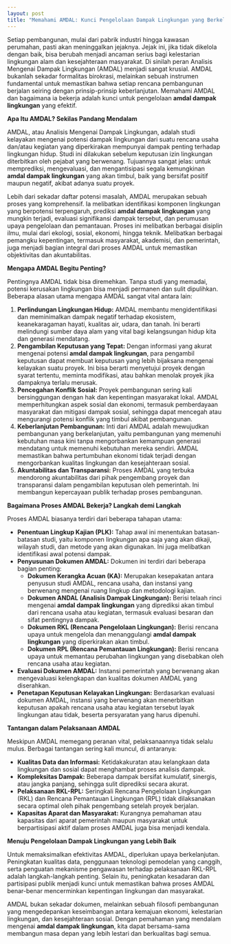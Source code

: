 ```yaml
---
layout: post
title: "Memahami AMDAL: Kunci Pengelolaan Dampak Lingkungan yang Berkelanjutan"
---
```


Setiap pembangunan, mulai dari pabrik industri hingga kawasan perumahan, pasti akan meninggalkan jejaknya. Jejak ini, jika tidak dikelola dengan baik, bisa berubah menjadi ancaman serius bagi kelestarian lingkungan alam dan kesejahteraan masyarakat. Di sinilah peran Analisis Mengenai Dampak Lingkungan (AMDAL) menjadi sangat krusial. AMDAL bukanlah sekadar formalitas birokrasi, melainkan sebuah instrumen fundamental untuk memastikan bahwa setiap rencana pembangunan berjalan seiring dengan prinsip-prinsip keberlanjutan. Memahami AMDAL dan bagaimana ia bekerja adalah kunci untuk pengelolaan **amdal dampak lingkungan** yang efektif.

**Apa Itu AMDAL? Sekilas Pandang Mendalam**

AMDAL, atau Analisis Mengenai Dampak Lingkungan, adalah studi kelayakan mengenai potensi dampak lingkungan dari suatu rencana usaha dan/atau kegiatan yang diperkirakan mempunyai dampak penting terhadap lingkungan hidup. Studi ini dilakukan sebelum keputusan izin lingkungan diterbitkan oleh pejabat yang berwenang. Tujuannya sangat jelas: untuk memprediksi, mengevaluasi, dan mengantisipasi segala kemungkinan **amdal dampak lingkungan** yang akan timbul, baik yang bersifat positif maupun negatif, akibat adanya suatu proyek.

Lebih dari sekadar daftar potensi masalah, AMDAL merupakan sebuah proses yang komprehensif. Ia melibatkan identifikasi komponen lingkungan yang berpotensi terpengaruh, prediksi **amdal dampak lingkungan** yang mungkin terjadi, evaluasi signifikansi dampak tersebut, dan perumusan upaya pengelolaan dan pemantauan. Proses ini melibatkan berbagai disiplin ilmu, mulai dari ekologi, sosial, ekonomi, hingga teknik. Melibatkan berbagai pemangku kepentingan, termasuk masyarakat, akademisi, dan pemerintah, juga menjadi bagian integral dari proses AMDAL untuk memastikan objektivitas dan akuntabilitas.

**Mengapa AMDAL Begitu Penting?**

Pentingnya AMDAL tidak bisa diremehkan. Tanpa studi yang memadai, potensi kerusakan lingkungan bisa menjadi permanen dan sulit dipulihkan. Beberapa alasan utama mengapa AMDAL sangat vital antara lain:

1.  **Perlindungan Lingkungan Hidup:** AMDAL membantu mengidentifikasi dan meminimalkan dampak negatif terhadap ekosistem, keanekaragaman hayati, kualitas air, udara, dan tanah. Ini berarti melindungi sumber daya alam yang vital bagi kelangsungan hidup kita dan generasi mendatang.
2.  **Pengambilan Keputusan yang Tepat:** Dengan informasi yang akurat mengenai potensi **amdal dampak lingkungan**, para pengambil keputusan dapat membuat keputusan yang lebih bijaksana mengenai kelayakan suatu proyek. Ini bisa berarti menyetujui proyek dengan syarat tertentu, meminta modifikasi, atau bahkan menolak proyek jika dampaknya terlalu merusak.
3.  **Pencegahan Konflik Sosial:** Proyek pembangunan sering kali bersinggungan dengan hak dan kepentingan masyarakat lokal. AMDAL memperhitungkan aspek sosial dan ekonomi, termasuk pemberdayaan masyarakat dan mitigasi dampak sosial, sehingga dapat mencegah atau mengurangi potensi konflik yang timbul akibat pembangunan.
4.  **Keberlanjutan Pembangunan:** Inti dari AMDAL adalah mewujudkan pembangunan yang berkelanjutan, yaitu pembangunan yang memenuhi kebutuhan masa kini tanpa mengorbankan kemampuan generasi mendatang untuk memenuhi kebutuhan mereka sendiri. AMDAL memastikan bahwa pertumbuhan ekonomi tidak terjadi dengan mengorbankan kualitas lingkungan dan kesejahteraan sosial.
5.  **Akuntabilitas dan Transparansi:** Proses AMDAL yang terbuka mendorong akuntabilitas dari pihak pengembang proyek dan transparansi dalam pengambilan keputusan oleh pemerintah. Ini membangun kepercayaan publik terhadap proses pembangunan.

**Bagaimana Proses AMDAL Bekerja? Langkah demi Langkah**

Proses AMDAL biasanya terdiri dari beberapa tahapan utama:

*   **Penentuan Lingkup Kajian (PLK):** Tahap awal ini menentukan batasan-batasan studi, yaitu komponen lingkungan apa saja yang akan dikaji, wilayah studi, dan metode yang akan digunakan. Ini juga melibatkan identifikasi awal potensi dampak.
*   **Penyusunan Dokumen AMDAL:** Dokumen ini terdiri dari beberapa bagian penting:
    *   **Dokumen Kerangka Acuan (KA):** Merupakan kesepakatan antara penyusun studi AMDAL, rencana usaha, dan instansi yang berwenang mengenai ruang lingkup dan metodologi kajian.
    *   **Dokumen ANDAL (Analisis Dampak Lingkungan):** Berisi telaah rinci mengenai **amdal dampak lingkungan** yang diprediksi akan timbul dari rencana usaha atau kegiatan, termasuk evaluasi besaran dan sifat pentingnya dampak.
    *   **Dokumen RKL (Rencana Pengelolaan Lingkungan):** Berisi rencana upaya untuk mengelola dan menanggulangi **amdal dampak lingkungan** yang diperkirakan akan timbul.
    *   **Dokumen RPL (Rencana Pemantauan Lingkungan):** Berisi rencana upaya untuk memantau perubahan lingkungan yang disebabkan oleh rencana usaha atau kegiatan.
*   **Evaluasi Dokumen AMDAL:** Instansi pemerintah yang berwenang akan mengevaluasi kelengkapan dan kualitas dokumen AMDAL yang diserahkan.
*   **Penetapan Keputusan Kelayakan Lingkungan:** Berdasarkan evaluasi dokumen AMDAL, instansi yang berwenang akan menerbitkan keputusan apakah rencana usaha atau kegiatan tersebut layak lingkungan atau tidak, beserta persyaratan yang harus dipenuhi.

**Tantangan dalam Pelaksanaan AMDAL**

Meskipun AMDAL memegang peranan vital, pelaksanaannya tidak selalu mulus. Berbagai tantangan sering kali muncul, di antaranya:

*   **Kualitas Data dan Informasi:** Ketidakakuratan atau kelangkaan data lingkungan dan sosial dapat menghambat proses analisis dampak.
*   **Kompleksitas Dampak:** Beberapa dampak bersifat kumulatif, sinergis, atau jangka panjang, sehingga sulit diprediksi secara akurat.
*   **Pelaksanaan RKL-RPL:** Seringkali Rencana Pengelolaan Lingkungan (RKL) dan Rencana Pemantauan Lingkungan (RPL) tidak dilaksanakan secara optimal oleh pihak pengembang setelah proyek berjalan.
*   **Kapasitas Aparat dan Masyarakat:** Kurangnya pemahaman atau kapasitas dari aparat pemerintah maupun masyarakat untuk berpartisipasi aktif dalam proses AMDAL juga bisa menjadi kendala.

**Menuju Pengelolaan Dampak Lingkungan yang Lebih Baik**

Untuk memaksimalkan efektivitas AMDAL, diperlukan upaya berkelanjutan. Peningkatan kualitas data, penggunaan teknologi pemodelan yang canggih, serta penguatan mekanisme pengawasan terhadap pelaksanaan RKL-RPL adalah langkah-langkah penting. Selain itu, peningkatan kesadaran dan partisipasi publik menjadi kunci untuk memastikan bahwa proses AMDAL benar-benar mencerminkan kepentingan lingkungan dan masyarakat.

AMDAL bukan sekadar dokumen, melainkan sebuah filosofi pembangunan yang mengedepankan keseimbangan antara kemajuan ekonomi, kelestarian lingkungan, dan kesejahteraan sosial. Dengan pemahaman yang mendalam mengenai **amdal dampak lingkungan**, kita dapat bersama-sama membangun masa depan yang lebih lestari dan berkualitas bagi semua.
